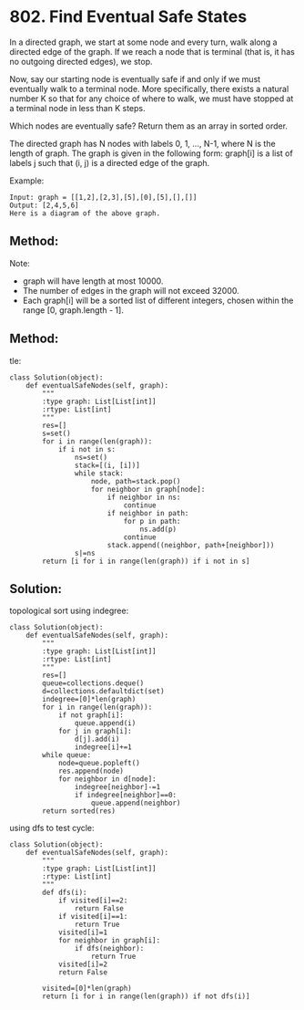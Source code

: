 # 802. Find Eventual Safe States

In a directed graph, we start at some node and every turn, walk along a directed edge of the graph.  If we reach a node that is terminal (that is, it has no outgoing directed edges), we stop.

Now, say our starting node is eventually safe if and only if we must eventually walk to a terminal node.  More specifically, there exists a natural number K so that for any choice of where to walk, we must have stopped at a terminal node in less than K steps.

Which nodes are eventually safe?  Return them as an array in sorted order.

The directed graph has N nodes with labels 0, 1, ..., N-1, where N is the length of graph.  The graph is given in the following form: graph[i] is a list of labels j such that (i, j) is a directed edge of the graph.

Example:

    Input: graph = [[1,2],[2,3],[5],[0],[5],[],[]]
    Output: [2,4,5,6]
    Here is a diagram of the above graph.
    
## Method:

Note:

- graph will have length at most 10000.
- The number of edges in the graph will not exceed 32000.
- Each graph[i] will be a sorted list of different integers, chosen within the range [0, graph.length - 1].

## Method:

tle:

    class Solution(object):
        def eventualSafeNodes(self, graph):
            """
            :type graph: List[List[int]]
            :rtype: List[int]
            """
            res=[]
            s=set()
            for i in range(len(graph)):
                if i not in s:
                    ns=set()
                    stack=[(i, [i])]
                    while stack:
                        node, path=stack.pop()
                        for neighbor in graph[node]:
                            if neighbor in ns:
                                continue
                            if neighbor in path:
                                for p in path:
                                    ns.add(p)
                                continue
                            stack.append((neighbor, path+[neighbor]))
                    s|=ns
            return [i for i in range(len(graph)) if i not in s]
            
## Solution:

topological sort using indegree:

    class Solution(object):
        def eventualSafeNodes(self, graph):
            """
            :type graph: List[List[int]]
            :rtype: List[int]
            """
            res=[]
            queue=collections.deque()
            d=collections.defaultdict(set)
            indegree=[0]*len(graph)
            for i in range(len(graph)):
                if not graph[i]:
                    queue.append(i)
                for j in graph[i]:
                    d[j].add(i)
                    indegree[i]+=1
            while queue:
                node=queue.popleft()
                res.append(node)
                for neighbor in d[node]:
                    indegree[neighbor]-=1
                    if indegree[neighbor]==0:
                        queue.append(neighbor)
            return sorted(res)
            
using dfs to test cycle:

    class Solution(object):
        def eventualSafeNodes(self, graph):
            """
            :type graph: List[List[int]]
            :rtype: List[int]
            """
            def dfs(i):
                if visited[i]==2:
                    return False
                if visited[i]==1:
                    return True
                visited[i]=1
                for neighbor in graph[i]:
                    if dfs(neighbor):
                        return True
                visited[i]=2
                return False
            
            visited=[0]*len(graph)
            return [i for i in range(len(graph)) if not dfs(i)]